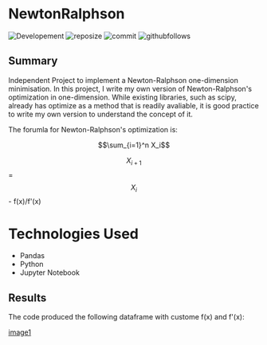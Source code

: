 # NewtonRalphson
![Developement](https://img.shields.io/badge/progress-complete-green)
![reposize](https://img.shields.io/github/repo-size/shaunwang1350/NewtonRalphson)
![commit](https://img.shields.io/github/last-commit/shaunwang1350/NewtonRalphson)
![githubfollows](https://img.shields.io/github/followers/shaunwang1350?style=social)
<br >

## Summary
Independent Project to implement a Newton-Ralphson one-dimension minimisation. In this project, I write my own version of Newton-Ralphson's optimization in one-dimension. While existing libraries, such as scipy, already has optimize as a method that is readily avaliable, it is good practice to write my own version to understand the concept of it.

The forumla for Newton-Ralphson's optimization is: 

$$\sum_{i=1}^n X_i$$

$$ X_{i+1} $$ = $$X_{i}$$ - f(x)/f'(x)

# Technologies Used
* Pandas
* Python
* Jupyter Notebook

## Results
The code produced the following dataframe with custome f(x) and f'(x):

[image1](images/dataframe1.png)
